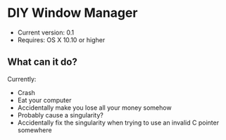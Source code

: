 # DIY Window Manager

* Current version: 0.1
* Requires: OS X 10.10 or higher

## What can it do?

Currently:

- Crash
- Eat your computer
- Accidentally make you lose all your money somehow
- Probably cause a singularity?
- Accidentally fix the singularity when trying to use an invalid C pointer somewhere
